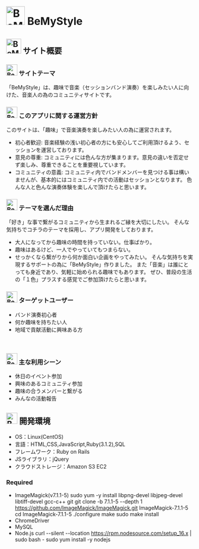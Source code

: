 # <img src="#" alt="BeMyStyle Logo" width="50" height="50"> BeMyStyle
## <img src="#" alt="BeMyStyle Logo" width="40" height="40"> サイト概要
### <img src="#" alt="BeMyStyle Logo" width="30" height="30"> サイトテーマ
「BeMyStyle」は、趣味で音楽（セッションバンド演奏）を楽しみたい人に向けた、音楽人の為のコミュニティサイトです。

### <img src="#" alt="BeMyStyle Logo" width="30" height="30"> このアプリに関する運営方針
このサイトは、「趣味」で音楽演奏を楽しみたい人の為に運営されます。
- 初心者歓迎: 音楽経験の浅い初心者の方にも安心してご利用頂けるよう、セッションを運営しております。
- 意見の尊重: コミュニティには色んな方が集まります。意見の違いを否定せず楽しみ、尊重できることを重要視しています。
- コミュニティの意義: コミュニティ内でバンドメンバーを見つける事は構いませんが、基本的にはコミュニティ内での活動はセッションとなります。
色んな人と色んな演奏体験を楽しんで頂けたらと思います。
​
### <img src="#" alt="BeMyStyle Logo" width="30" height="30"> テーマを選んだ理由
「好き」な事で繋がるコミュニティから生まれるご縁を大切にしたい。
そんな気持ちでコチラのテーマを採用し、アプリ開発をしております。
- 大人になってから趣味の時間を持っていない。仕事ばかり。
- 趣味はあるけど、一人でやっていてもつまらない。
- せっかくなら繋がりから何か面白い企画をやってみたい。
そんな気持ちを実現するサポートの為に「BeMyStyle」作りました。
また「音楽」は誰にとっても身近であり、気軽に始められる趣味でもあります。
ぜひ、普段の生活の「１色」プラスする感覚でご参加頂けたらと思います。
​
### <img src="#" alt="BeMyStyle Logo" width="30" height="30"> ターゲットユーザー
- バンド演奏初心者
- 何か趣味を持ちたい人
- 地域で貢献活動に興味ある方


​
### <img src="#" alt="BeMyStyle Logo" width="30" height="30"> 主な利用シーン
- 休日のイベント参加
- 興味のあるコミュニティ参加
- 趣味の合うメンバーと繋がる
- みんなの活動報告


<!-- ## <img src="#" alt="BeMyStyle Logo" width="30" height="30"> 設計書 -->

## <img src="#" alt="BeMyStyle Logo" width="30" height="30"> 開発環境
- OS：Linux(CentOS)
- 言語：HTML,CSS,JavaScript,Ruby(3.1.2),SQL
- フレームワーク：Ruby on Rails
- JSライブラリ：jQuery
- クラウドストレージ：Amazon S3 EC2

### Required
* ImageMagick(v7.1.1-5)
sudo yum -y install libpng-devel libjpeg-devel libtiff-devel gcc-c++ git
git clone -b 7.1.1-5 --depth 1 https://github.com/ImageMagick/ImageMagick.git ImageMagick-7.1.1-5
cd ImageMagick-7.1.1-5
./configure
make
sudo make install
* ChromeDriver
* MySQL
* Node.js
curl --silent --location https://rpm.nodesource.com/setup_16.x | sudo bash -
sudo yum install -y nodejs
